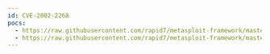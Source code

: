 ```yaml
---
id: CVE-2002-2268
pocs:
  - https://raw.githubusercontent.com/rapid7/metasploit-framework/master/modules/exploits/windows/http/kolibri_http.rb
  - https://raw.githubusercontent.com/rapid7/metasploit-framework/master/modules/exploits/windows/http/webster_http.rb
---
```

